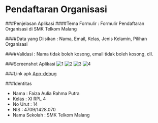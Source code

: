 # Pendaftaran Organisasi
###Penjelasan Aplikasi
####Tema Formulir :
Formulir Pendaftaran Organisasi di SMK Telkom Malang

####Data yang Diisikan :
Nama, Email, Kelas, Jenis Kelamin, Pilihan Organisasi

####Validasi :
Nama tidak boleh kosong, email tidak boleh kosong, dll.

###Screenshot Aplikasi
![1](https://cloud.githubusercontent.com/assets/21327758/19424361/ac30ed98-9452-11e6-8d49-b86c305dcb48.jpg)
![2](https://cloud.githubusercontent.com/assets/21327758/19424362/ac5f813a-9452-11e6-9eeb-12a44c972ca0.jpg)
![3](https://cloud.githubusercontent.com/assets/21327758/19424363/ac602d06-9452-11e6-8b75-040db5f428b4.jpg)
![4](https://cloud.githubusercontent.com/assets/21327758/19424364/ac89aa64-9452-11e6-9184-9d2fcb322934.jpg)

###Link apk
[App-debug](https://drive.google.com/open?id=0B9sJyI4jZsCVWl9MdkVtRmdCLVU)

###Identitas

- Nama : Faiza Aulia Rahma Putra
- Kelas : XI RPL 4
- No Urut : 14
- NIS : 4709/1428.070
- Nama Sekolah : SMK Telkom Malang
